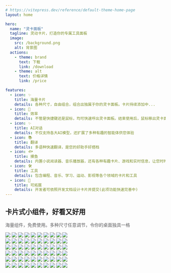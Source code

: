 ```yaml
---
# https://vitepress.dev/reference/default-theme-home-page
layout: home

hero:
  name: "灵卡面板"
  tagline: 灵动卡片，打造你的专属工具面板
  image:
    src: /background.png
    alt: 背景图
  actions:
    - theme: brand
      text: 下载
      link: /download
    - theme: alt
      text: 价格详情
      link: /price

features:
  - icon: ✨
    title: 海量卡片
    details: 各种尺寸，自由组合，组合出独属于你的灵卡面板。卡片持续添加中...
  - icon: 🚀
    title: 效率
    details: 不管是快捷键还是鼠标，均可快速呼出灵卡面板。结束使用后，鼠标移出灵卡面板即可自动隐藏
  - icon: ✨
    title: AI对话
    details: 不仅支持各大AI模型，还扩展了多种有趣的智能体供您体验
  - icon: 📚
    title: 翻译
    details: 多语种快速翻译，是您的好助手好搭档
  - icon: 🐟
    title: 摸鱼
    details: 内置小说阅读器、音乐播放器，还有各种有趣卡片、游戏和实时信息，让您时时刻刻轻松摸鱼
  - icon: 🛠
    title: 工具
    details: 包含编程、音乐、学习、运动、影视等各个领域的卡片和工具
  - icon: 🧩
    title: 可拓展
    details: 开发者可依照开发文档设计卡片并提交(此项功能快速完善中)
---
```



<!------------ 主页卡片滚动 ------------>
<section class="home-widget">
    <div class="home-widget-title ac" data-v-e0f7ef84=""><span class="home-title"
            style="visibility: visible; opacity: 1; transform: matrix3d(1, 0, 0, 0, 0, 1, 0, 0, 0, 0, 1, 0, 0, 0, 0, 1); transition: all, opacity 0.8s cubic-bezier(0.5, 0, 0, 1) 0.065s, transform 0.8s cubic-bezier(0.5, 0, 0, 1) 0.065s;"
            scroll-reveal="{ origin: 'top', delay: 65 }" data-v-e0f7ef84="" data-sr-id="21">
            <h1 data-v-e0f7ef84="">卡片式小组件，好看又好用</h1><em style="background-color:#ffdd12;" class="title-bg"
                data-v-e0f7ef84=""></em>
        </span>
        <p style="color: rgb(96, 96, 98); visibility: visible; opacity: 1; transform: matrix3d(1, 0, 0, 0, 0, 1, 0, 0, 0, 0, 1, 0, 0, 0, 0, 1); transition: all, opacity 0.8s cubic-bezier(0.5, 0, 0, 1) 0.065s, transform 0.8s cubic-bezier(0.5, 0, 0, 1) 0.065s;"
            scroll-reveal="{ origin: 'bottom', delay: 65 }" data-v-e0f7ef84="" data-sr-id="22">
            海量组件，免费使用。多种尺寸任意调节，令你的桌面独具一格
        </p>
    </div>
    <div class="ac">
        <div class="home-widget-list">
            <div class="vue3-marquee horizontal"
                style="--duration: 20s; --delay: 0s; --direction: normal; --pauseOnHover: running; --pauseOnClick: running; --pauseAnimation: running; --loops: infinite; --gradient-color: rgba(255, 255, 255, 1), rgba(255, 255, 255, 0); --gradient-length: 200px; --min-width: 100%; --min-height: auto; --orientation: scrollX;">
                <div class="transparent-overlay" aria-hidden="true"></div>
                <div class="marquee">
                    <img src="./public/card/light/CalendarCard_4_2.png">
                    <img src="./public/card/light/CountdownDayCard_2_2.png">
                    <img src="./public/card/light/TimeProgressCard_4_2.png">
                    <img src="./public/card/light/FoodCard_2_2.png">
                    <img src="./public/card/light/AnswerCard_2_2.png">
                    <img src="./public/card/light/CalendarCard_4_2.png">
                    <img src="./public/card/light/CountdownDayCard_2_2.png">
                    <img src="./public/card/light/TimeProgressCard_4_2.png">
                    <img src="./public/card/light/FoodCard_2_2.png">
                    <img src="./public/card/light/AnswerCard_2_2.png">
                </div>
                <div aria-hidden="true" class="marquee">
                    <img src="./public/card/light/CalendarCard_4_2.png">
                    <img src="./public/card/light/CountdownDayCard_2_2.png">
                    <img src="./public/card/light/TimeProgressCard_4_2.png">
                    <img src="./public/card/light/FoodCard_2_2.png">
                    <img src="./public/card/light/AnswerCard_2_2.png">
                    <img src="./public/card/light/CalendarCard_4_2.png">
                    <img src="./public/card/light/CountdownDayCard_2_2.png">
                    <img src="./public/card/light/TimeProgressCard_4_2.png">
                    <img src="./public/card/light/FoodCard_2_2.png">
                    <img src="./public/card/light/AnswerCard_2_2.png">
                </div>
            </div>
            <div class="vue3-marquee horizontal"
                style="--duration: 20s; --delay: 0s; --direction: reverse; --pauseOnHover: running; --pauseOnClick: running; --pauseAnimation: running; --loops: infinite; --gradient-color: rgba(255, 255, 255, 1), rgba(255, 255, 255, 0); --gradient-length: 200px; --min-width: 100%; --min-height: auto; --orientation: scrollX;">
                <div class="transparent-overlay" aria-hidden="true"></div>
                <div class="marquee">
                    <img src="./public/card/light/WeatherCard_6_2.png">
                    <img src="./public/card/light/DiscClockCard_2_2.png">
                    <img src="./public/card/light/LcdTimeCard_2_1.png">
                    <img src="./public/card/light/PoemCard_2_2.png">
                    <img src="./public/card/light/CalendarCard_3_3.png">
                    <img src="./public/card/light/WeatherCard_6_2.png">
                    <img src="./public/card/light/DiscClockCard_2_2.png">
                    <img src="./public/card/light/LcdTimeCard_2_1.png">
                    <img src="./public/card/light/PoemCard_2_2.png">
                    <img src="./public/card/light/CalendarCard_3_3.png">
                </div>
                <div aria-hidden="true" class="marquee">
                    <img src="./public/card/light/WeatherCard_6_2.png">
                    <img src="./public/card/light/DiscClockCard_2_2.png">
                    <img src="./public/card/light/LcdTimeCard_2_1.png">
                    <img src="./public/card/light/PoemCard_2_2.png">
                    <img src="./public/card/light/CalendarCard_3_3.png">
                    <img src="./public/card/light/WeatherCard_6_2.png">
                    <img src="./public/card/light/DiscClockCard_2_2.png">
                    <img src="./public/card/light/LcdTimeCard_2_1.png">
                    <img src="./public/card/light/PoemCard_2_2.png">
                    <img src="./public/card/light/CalendarCard_3_3.png">
                </div>
            </div>
            <div class="vue3-marquee horizontal"
                style="--duration: 20s; --delay: 0s; --direction: normal; --pauseOnHover: running; --pauseOnClick: running; --pauseAnimation: running; --loops: infinite; --gradient-color: rgba(255, 255, 255, 1), rgba(255, 255, 255, 0); --gradient-length: 200px; --min-width: 100%; --min-height: auto; --orientation: scrollX;">
                <div class="transparent-overlay" aria-hidden="true"></div>
                <div class="marquee">
                    <img src="./public/card/light/EnglishWordsCard_3_3.png">
                    <img src="./public/card/light/CalendarCard_3_3.png">
                    <img src="./public/card/light/WoodenFishCard_2_2.png">
                    <img src="./public/card/light/SayMoneyCard_2_2.png">
                    <img src="./public/card/light/DrinkingCard_2_2.png">
                    <img src="./public/card/light/EnglishWordsCard_3_3.png">
                    <img src="./public/card/light/CalendarCard_3_3.png">
                    <img src="./public/card/light/WoodenFishCard_2_2.png">
                    <img src="./public/card/light/SayMoneyCard_2_2.png">
                    <img src="./public/card/light/DrinkingCard_2_2.png">
                </div>
                <div aria-hidden="true" class="marquee">
                    <img src="./public/card/light/EnglishWordsCard_3_3.png">
                    <img src="./public/card/light/CalendarCard_3_3.png">
                    <img src="./public/card/light/WoodenFishCard_2_2.png">
                    <img src="./public/card/light/SayMoneyCard_2_2.png">
                    <img src="./public/card/light/DrinkingCard_2_2.png">
                    <img src="./public/card/light/EnglishWordsCard_3_3.png">
                    <img src="./public/card/light/CalendarCard_3_3.png">
                    <img src="./public/card/light/WoodenFishCard_2_2.png">
                    <img src="./public/card/light/SayMoneyCard_2_2.png">
                    <img src="./public/card/light/DrinkingCard_2_2.png">
                </div>
            </div>
        </div>
    </div>
</section>

<script setup>
import { onMounted } from 'vue';
onMounted(() => {
  function updateCardTheme(isDark) {
    const theme = isDark ? 'dark' : 'light';
    document.querySelectorAll('.marquee img').forEach(img => {
      const src = img.getAttribute('src');
      if (src) {
        const newSrc = src.replace(/\/card\/(light|dark)\//, `/card/${theme}/`);
        img.setAttribute('src', newSrc);
      }
    })
  }
  updateCardTheme(document.documentElement.classList.contains('dark'));
  const observer = new MutationObserver(() => {
    updateCardTheme(document.documentElement.classList.contains('dark'));
  })
  observer.observe(document.documentElement, { attributes: true });
})
</script>